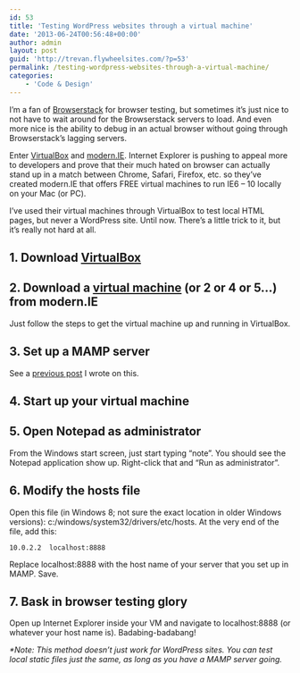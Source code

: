 ```yaml
---
id: 53
title: 'Testing WordPress websites through a virtual machine'
date: '2013-06-24T00:56:48+00:00'
author: admin
layout: post
guid: 'http://trevan.flywheelsites.com/?p=53'
permalink: /testing-wordpress-websites-through-a-virtual-machine/
categories:
    - 'Code & Design'
---
```


I’m a fan of [Browserstack](http://browserstack.com "Browserstack") for browser testing, but sometimes it’s just nice to not have to wait around for the Browserstack servers to load. And even more nice is the ability to debug in an actual browser without going through Browserstack’s lagging servers.

Enter [VirtualBox](http://virtualbox.org "VirtualBox") and [modern.IE](http://modern.ie "modern.IE"). Internet Explorer is pushing to appeal more to developers and prove that their much hated on browser can actually stand up in a match between Chrome, Safari, Firefox, etc. so they’ve created modern.IE that offers FREE virtual machines to run IE6 – 10 locally on your Mac (or PC).

I’ve used their virtual machines through VirtualBox to test local HTML pages, but never a WordPress site. Until now. There’s a little trick to it, but it’s really not hard at all.

## 1. Download [VirtualBox](http://virtualbox.org "VirtualBox")

## 2. Download a [virtual machine](http://www.modern.ie/en-us/virtualization-tools#downloads "Download virtual machine") (or 2 or 4 or 5…) from modern.IE

Just follow the steps to get the virtual machine up and running in VirtualBox.

## 3. Set up a MAMP server

See a [previous post](http://trevan.co/how-to-set-up-the-perfect-local-wordpress-development-environment-on-a-mac/ "Local WordPress development environment") I wrote on this.

## 4. Start up your virtual machine

## 5. Open Notepad as administrator

From the Windows start screen, just start typing “note”. You should see the Notepad application show up. Right-click that and “Run as administrator”.

## 6. Modify the hosts file

Open this file (in Windows 8; not sure the exact location in older Windows versions): c:/windows/system32/drivers/etc/hosts. At the very end of the file, add this:

```
10.0.2.2  localhost:8888

```

Replace localhost:8888 with the host name of your server that you set up in MAMP. Save.

## 7. Bask in browser testing glory

Open up Internet Explorer inside your VM and navigate to localhost:8888 (or whatever your host name is). Badabing-badabang!

*\*Note: This method doesn’t just work for WordPress sites. You can test local static files just the same, as long as you have a MAMP server going.*